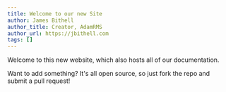 ```yaml
---
title: Welcome to our new Site
author: James Bithell
author_title: Creator, AdamRMS
author_url: https://jbithell.com
tags: []
---
```


Welcome to this new website, which also hosts all of our documentation. 

Want to add something? It's all open source, so just fork the repo and submit a pull request!